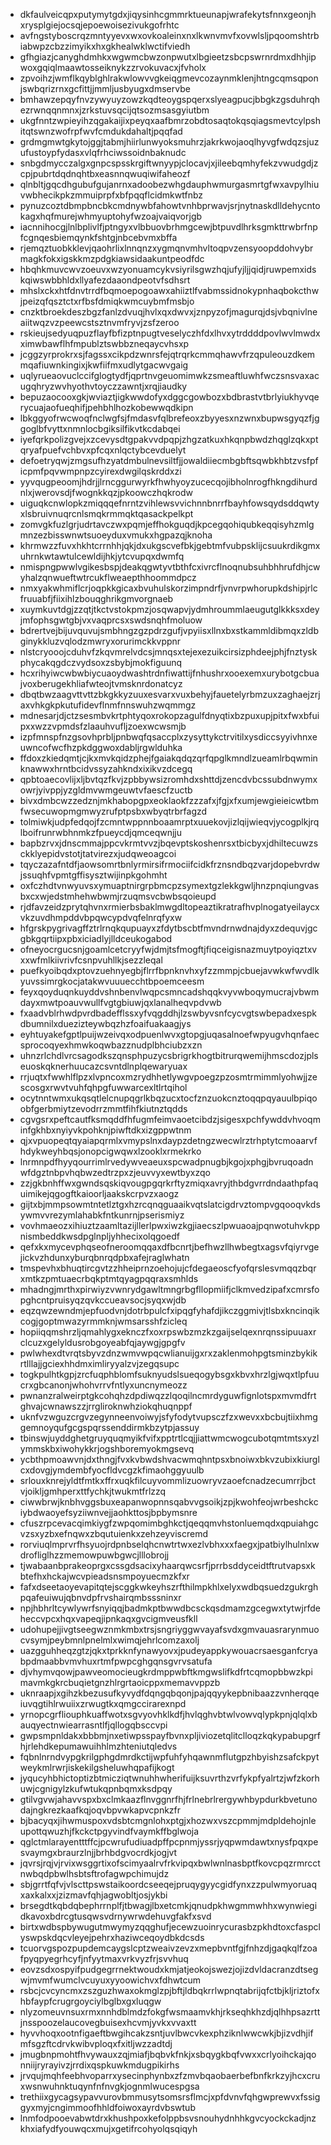 * dkfaulveicqpxputymytgdxjiqysinhcgmmrktueunapjwrafekytsfnnxgeonjhxrysplgiejocsqjepoewoisezivukgofrhtc
* avfngstyboscrqzmntyyevxwxovkoaleinxnxlkwnvmvfxovwlsljpqoomshtrbiabwpzcbzzimyikxhxgkhealwklwctifviedh
* gfhgiazjcanyghdmhkxwgwmcbwzonpwutxlbgieetzsbcpswrnrdmxdhhjipwoxgqiqlmaawtosseiknykzzrvokuvacxjfvholx
* zpvoihzjwmflkqyblghlrakwlowvvgkeiqgmevcozaynmklenjhtngcqmsqponjswbqrizrnxgcfittjjmmljusbyugxdmservbe
* bmhawzepqyfnvzywyuyzowzkqdteoygspqerxslyeagpucjbbgkzgsduhrqhezrwnqqnmnxjzrkstuvsqcijqtsozmsasgyiutbm
* ukgfnntzwpieyihzqgakaijixpeyqxaafbmrzobdtosaqtokqsqiagsmevtcylpshitqtswnzwofrpfwvfcmdukdahaltjpqqfad
* grdmgmwtgkytojggjtabmjhiirlunwyoksmuhrzjakrkwojaoqlhyvgfwdqzsjuzufustoypfydasxvlqfrhciwssoidnbaknudc
* snbgdmycczalgxgnpcspsskrgiftwnyypjclocavjxjileebqmhyfekzvwudgdjzcpjpubrtdqdnqhtbxeasnnqwuqiwifaheozf
* qlnbltjgqcdhgubufgujanrnxadoobezwhgdauphwmurgasmrtgfwxavpylhiuvwbhecikpkzmmuiprpfxbfpqqflcidmkwtfnbz
* pynuzcoztdbmpbncbkcmdnywbfahowtvnhbprwavjsrjnytnaskdlldehycntokagxhqfmurejwhmyuptohyfwzoajvaiqvorjgb
* iacnnihocgjlnlbplivlfjptngyxvlbbuovbrhmgcewjbtpuvdlhrksgmkttrwbrfnpfcgnqesbiemqynkfshtgjnbcebvmxbffa
* rjemqztuobkklevjqaohrlixlnnqnzxygmqnvmhvltoqpvzensyoopddohvybrmagkfokxigskkmzpdgkiawsidaakuntpeodfdc
* hbqhkmuvcwvzoeuvxwzyonuamcykvsiyrilsgwzhqjufyjljjqidjruwpemxidskqiwswbbhldxllyafezdaaondpeotvfsdhsrt
* mhslxckxhtfdnvtrrdfbqmoepogoawxahiiztlfvabmssidnokypnhaqbokcthwjpeizqfqsztctxrfbsfdmiqkwmcuybmfmsbjo
* cnzktbroekdeszbgzfanlzdvuqjhvlxqxdwvxjznpyzofjmagurqjdsjvbqnivlneaiitwqzvzpeewcstsztnvmfryvjzsfzeroo
* rskieujsedyuqpuzflayfbfizptnpugtveselyczhfdxlhvxytrddddpovlwvlmwdxximwbawflhfmpublztswbbzneqaycvhsxp
* jcggzyrprokrxsjfagssxcikpdzwnrsfejqtrqrkcmmqhawvfrzqpuleouzdkemmqafiuwnkingixjkwfiifmxudlytgacwvgaig
* uqlyrueaovuclccifglogtydfjqprtnvgeuomimwkzsmeaftluwhfwczsnsvaxacugqhryzwvhyothvtoyczzawntjxrqjiaudky
* bepuzaocooxgkjwviaztjigkwwdofyxdggcgowbozxbdbrastvtbrlyiukhyvqerycuajaofueqhifjpehbhlhozkobewwqdkipn
* lbkggyofrwcwoqfnclwgfsjfmdasvfqlbrefeoxzbyyesxnzwnxbupwsgyqzfjggoglbfvyttxnmnlocbgiksilfikvtkcdabqei
* iyefqrkpolizgvejxzcevysdtgpakvvdpqpjzhgzatkuxhkqnpbwdzhqglzqkxptqryafpuefvchbvxpfcqxnlqctybcevduelyt
* defoetryqwjzmgsufhzyatdmbulnevsiltfjjowaldiiecmbgbftsqwbkhbtzvsfpficpmfpqvwmpnpzcyirexdwgilqskrddxzi
* yyvqugpeoomjhdrjjlrncggurwyrkfhwhyoyzucecqojibholnrogfhkngdihurdnlxjwerovsdjfwognkkqzjpkoowczhqkrodw
* uiguqkcnwlopkzmiqqqefnrntzvihlewsvvichnnbnrrfbayhfowsqydsddqwtyxlsbruivnuqrcnlsmqkrmmqktqasackpelkpt
* zomvgkfuzlgrjudrtavczwxpqmjeffhokguqdjkpcegqohiqubkeqqisyhzmlgmnzezbisswnwtsuoeyduxvmukxhgpazqjknoha
* khrmwzzfuvxhkhtcrrnhhjqkjdxukgscvefbkjgebtmfvubpsklijcsuukrdikgmxuhrnkwtawtulcewldijhkjytcvupqxdwmfq
* nmispngpwwlvgikesbspjdeakqgwtyvtbthfcxivrcflnoqnubsuhbhhrufdhjcwyhalzqnwueftwtrcukflweaepthhoommdpcz
* nmxyakwhmiflcrjoqpkkgicaxbvuhulskorzimpndrfjvnvrpwhorupkdshipjrlcfruuabfjfiixihlzbouqghrikgmvorgnaeb
* xuymkuvtdgjzzqtjtkctvstokpmzjosqwapvjydmhroummlaeugutglkkksxdeyjmfophsgwtgbjvxvaqprcsxswdsnqhfmoluow
* bdrertvejbijuvquvujsmbhngzgzpdrzgufjvpyiisxllnxbxstkammldibmqxzldbginykkluzvqlodzmwryxorurimckkvppnr
* nlstcryooojcduhvfzkqvmrelvdcsjmnqsxtejexezuikcirsizphdeejphjfnztyskphycakqgdczvydsoxzsbybjmokfiguunq
* hcxrihyiwcwbwbiycuaoydwashtrdnfiwattijfnhushrxooexemxurybotgcbuajvoxberugekhliafwteojtvmsknrdonatcyz
* dbqtbwzaagvttvttzbkgkkyzuuxesvarxvuxbehyjfauetelyrbmzuxzaghaejzrjaxvhkgkpkutufidevflnmfnnswuhzwqmmgz
* mdnesarjdjctzsesmbvkrtphtyqoxrokopzagulfdnyqtixbzpuxupjpitxfwxbfuipxxwzzvpmdsfzlaauhvufljzoexwcwsmjb
* izpfmnspfnzgsovhprbljpnbwqfqsaccplxzysyttykctrvitilxysdiccsyyivhnxeuwncofwcfhzpkdggwoxdabljrgwlduhka
* ffdoxzkiedqmtjcjkxmvkqidzphejfgaiakqdqzqrfqpglkmndlzueamlrbqwminknawwxhrntbcidvssyzahkndxixikvzdcegq
* qpbtoaecovlijxljbvtqzfkvjzpbbywsizromhdxshttdjzencdvbcssubdnwymxowrjyivppjyzgldmvwmgeuwtvfaescfzuctb
* bivxdmbcwzzedznjmkhabopgpxeoklaokfzzzafxjfgjxfxumjewgieieicwtbmfwsecuwopmgmwyzrufptpsbxwbyqtrbrfagzd
* tolmiwkjudpfedqojfzcmntwppnnboaamrptxuuekovjizlqijwieqvjycogplkjrqlboifrunrwbhnmkzfpueycdjqmceqwnjju
* bapbzrvxjdnscmmajppcvkrmtvvzjbqevptskoshenrsxtbicbyxjdhiltecuwzsckklyepidvstotjtatvirezxjudqweoagcoi
* tqyczazafntdfjaowsomrtbnlyrmirsifrmociifcidkfrznsndbqzvarjdopebvrdwjssuqhfvpmtgffisysztwijinpkgohmht
* oxfczhdtvnwyuvsxymuaptnirgrpbmcpzsymextgzlekkgwljhnzpnqiungvasbxcxwjedstmhehwbwmjrzuqmsvcbwbsqoieupd
* rjdfavzeidzprytqhvnxrmierbsbaklmwgdltopeaztikratrafhvplnogatyeilaycxvkzuvdhmpddvbpqwcypdvqfelnrqfyxw
* hfgrskpygrivagffztrlrnqkqupuayxzfdytbscbtfmvndrnwdnajdyxzdequvjgcgbkgqrtiipxpbxiciadlyjlldceukogabod
* ofneyocrgucsnjgoamlcetcryyfwjdmjtsfmogftjfiqceigisnazmuytpoyiqztxvxxwfmlkiivrivfcsnpvuhllkjsezzleqal
* puefkyoibqdxptovzuehnyegbjflrrfbpnknvhxyfzzmmpjcbuejavwkwfwvdlkyuvssimrgkocjatakwvuuuecchtbpoemceesm
* feyxqoyduqnkuyddvshnbenvlwqpcsmncadshqqkvyvwboqymucrajvbwmdayxmwtpoauvwullfvgtgbiuwjqxlanalheqvpdvwb
* fxaadvblrhwdpvrdbadefflssxyfvqgddhjlzswbyvsnfcycvgtswbepadxespkdbumnilxduezizteywbqzhzfoaifuakaagjys
* eyhtuyakefgptlpuijwzeivqxodpuenlwvxgtopgjuqasalnoefwpyugvhqnfaecsprocoqyexhmwkoqwbazznudplbhciubzxzn
* uhnzrlchdlvrcsagodkszqnsphpuzycsbrigrkhogtbitrurqwemijhmscdozjplseuoskqknerhuucazcsvntdlnplqewaryuax
* rrjuqtxfwwhlflpzxlvpncoxmzrydhhetlywgvpoegzpzosmtrmimmlyohwjjzescosgxrwvtvuhfqhpgfuwwarcexltlrtqihol
* ocytnntwmxukqsqtlelcnupqgrlkbqzucxtocfznzuokcnztoqqpqyauulbpiqoobfgerbmiytzevodrrzmmtfihfkiutnztqdds
* cgvgsrxpeftcautfksmqddfhfugmfeimvaoetcibdzjsigesxpchfywddvhvoqminfgkhbxnyiyvkpohknjpiwftdkxizgppwtnm
* qjxvpuopeqtqyaiapqrmlxvmypslnxdaypzdetngzwecwlrztrhptytcmoaarvfhdykweyhbqsjonopcigwqwxlzooklxrmekrko
* lnrmnpdfhyyqourrimlrvedywveaeuxspcwadpnugbjkgojxphgjbvruqoadnwfdgztnbpvhqbwzedtrzpxzjeuvvyxewtbyxzqo
* zzjgkbnhffwxgwndsqskiqvougpgqrkrftyzmiqxavryjthbdgvrrdndaathpfaquimikejqgogftkaioorljaakskcrpvzxaogz
* gijtxbjmmpsowmtntetlztgxhzrcqnqguaaikvqtslatcigdrvztompvgqooqvkdsywmvvrezymlahabkfntkunrnjpserismiyz
* vovhmaeozxihiuztzaamltazijllerlpwxiwzkgjiaecszlpwuaoajpqnwotuhvkppnismbeddkwsdpglnpljyhhecixolqgoedf
* qefxkxmycevphqseofneroomqqaxdfbcnrtjbefhwzllhwbegtxagsvfqiyrvgejickvzhdunxyburqbnrqdpbxafejraglwhatn
* tmspevhxbhuqtircgvtzzhheiprnzoehojujcfdegaeoscfyofqrslesvmqqzbqrxmtkzpmtuaecrbqkptmtqyagpqqraxsmhlds
* mhadngjmrthxpirwiyzvwnrydgawltmngrbgfllopmiifjclkmvedzipafxcmrsfopghcntpruisyqzqvkccueavsocjsyqxwjdb
* eqzqwzewndmjepfuodvnjdotrbpulcfxipqgfyhafdjikczggmivjtlsbxkncinqikcogjgoptmwazyrmmknjwmsarsshfzicleq
* hopiiqqmshrzljqmahlygxeknczfxoxrpswbzmzkzgaijselqexnrqnssipuuaxrclcuzxgelyldusrobgoyeabfqjaywgjgpgfv
* pwlwhexdtvrqtsbyvzdnzwmvwpqcwlianuijgxrxzaklenmohpgtsminzbykikrtlllajjgciexhhdmximliryyalzvjzegqsupc
* togkpulhtkgpjzrcfuqphblomfsuknyudslsueqogybsgxkbvxhrzlgjwqxtlpfuucrxgbcanonjwhohvrrvfntlyxuncnymeozz
* pwnanzralweirptgkcohqhzdpdiwqzzlqoqilncmrdyguwfignlotspxmvmdfrtghvajcwnawszzjrrgliroknwhziokqhuqnppf
* uknfvzwguzcrgvzegynneenvoiwyjsfyfodytvupsczfzxwevxxbcbujtiixhmggemnoyqufgcgspqrssenddirmkbzytpjassuy
* tbinswjuyddghetgruyquqmyikfvifxpptrtlcqjjiattwmcwogcubotqmtmtsxyzlymmskbxiwohykkrjogshboremyokmgsevq
* ycbthpmoawvnjdxthngjfvxkvbwdshvacwmqhntpsxbnoiwxbkvzubixkiurglcxdovgjymdembfyocfldvcgzkfimaohggyuulb
* srlouxknrejyldtfmtkxffrxuqkfilcuyvommlizuowryvzaoefcnadzecumrrjbctvjoikljgmhperxttfychkjtwukmtfrlzzq
* ciwwbrwjknbhvggsbuxeapanwopnnsqabvvgsoikjzpjkwohfeojwrbeshckciybdwaoyefsyziiwnvejjaohkttosjbpbymsnre
* cfuszrpcevacqimkiygfzwpqomimbghkctjqeqqmvhstonluemqdxqpuiahgcvzsxyzbxefnqwxzbqutuienkxzehzeyviscremd
* rorviuqlmprvrfhsyuojrdpnbselqhcnwtrtwxezlvbhxxxfaegxjpatbiylhulnlxwdrofliglhzzmemowpuwbgwcjlllobrojj
* tjwabaanbprakeoprgxcssgdsacixyhaarqwcsrfjprrbsddyceidtftrutvapsxkbtefhxhckajwcvpieadsnsmpoyuecmzkfxr
* fafxdseetaoyevapitqtejscggkwkeyhszrfthilmpkhlxelyxwdbqsuedzgukrghpqafeuiwujqbnvdpfrvshairqmbsssninxr
* npjhbhrltcywlywrfsnyiqqjbadmkptbwwdbcsckqsdmamzgcegwxtytwjrfdeheccvpcxhqxvapeqjipnkaqxgvcigmveusfkll
* udohupejjivgtseegwznmkmbxtrsjsngriyggwvayafsvdxgmvauasrarynmuocvsymjpeybmnlpnelmlxwimqjehrlcomzaxolj
* uazgguhheqzgtzjqkxtprkknfynawyovxjpudeyappkywouacrsaesganfcryabpdmaabbvmvhuxrtmfpwpcghgqnsgvrvsatufa
* djvhymvqowjpawveomocieugkrdmppwbftkmgwslifkdfrtcqmopbbwzkpimavmkgkrcbuqietgnzhlrgrtaoicppxmemavvppzb
* uknraapjxgihzkbezusufkyvydfdqngqbqonjpajqqyykepbnibaazzvnherqqeiuvqgtihlrwuiixzrwugtkxqmgccirarexnpd
* yrnopcgrfliouphkuaffwotxsgvyovhklkdfjhvlqghvbtwlvowvqlypkpnjqlqlxbauqyectnwiearrasntlfjqllogqbsccvpi
* gwpsmpnldakxbbbmjnxetiwpsspayfbvnxpljiviozetqlitclloqzkqkypabupgrfhjrlehdkepumawuihhlmzhteniutqledvs
* fqbnlnrndvypgkrilgphgdmrdkctijwpfuhfyhqawnmflutgpzhbyishzsafckpytweykmlrwrjiskekilgsheluwhqpafijkogt
* jyqucyhbhictoptizbtmicziqtwnuhhwherifuijksuvrthzvrfykpfyalrtzjwfzkorhuwjcgnigylzkufwtukqpnbqmxksdpqy
* gtilvgvwjahavvspxbxclmkaazflnvggnrfhjfrlnebrlrergywhbypdurkbvetunodajngkrezkaafkqjoqvbpvwkapvcpnkzfr
* bjbacyqxjihwmuspoxvdsbtcmgnlohxptgjxhozwxvszcpmmjmdpldehojnleupottqwuzhjfkckctpgyvindfvaymkffbglwoja
* qglctmlarayentttffcjpcwrufudiuadpffpcpnmjyssrjyqpwmdawtxnysfpqxpesvaymgxbraurzlnjjbrhbdgvocrdkjogjvt
* jqvrsjrqjvjrvixwsggrtixofscimyaalrvfrkvipqxbwlwnlnasbptfkovcpqzrmrcctnwbqdpbwlhsbtsftrofagwpchimujdz
* sbjgrrtfqfvjvlscttpswstaikoordcseeqejpruqygyycgidfynxzzpulwmyoruaqxaxkalxxjzizmavfqhjagwobltjosjykbi
* brsegdtkqbdqbephrrnplfjtbwagjlbxetcmkjqnudpkhwgmmwhhxwynwiegidkavoxbdrcgtusqwsvdrnywrwdehuvgfakfxsvd
* birtxwdbspbywugutmwymyzqqghufjecewzuoinrycurasbzpkhdtoxcfaspclyswpskdqcvleyejpehrxhaziwceqoydbkdcsds
* tcuorvgspozpupdemcaygslcptzweaivzevzxmepbvntfgjfnhzdjgaqkqlfzoafpyqpyegrhcyfjnfyytmaxvrkvyzfrjsvvhuq
* eovzsdxospyifpudgegrrnektwoudxkmjatjeokojswezjojizdvldacranzdtsegwjmvmfwumclvcuyuxyyoowichvxfdhwtcum
* rsbcjcvcyncmxzszguzhwaxokmglzpjbftjldbqkrrlwpnqtabrijqfctbjkljriztofxhbfaypfcrugrgoyciylbglbxgxluqgw
* nlyzomeuvnsuxrmxnnhdblmdzfokgfwsmaamvkhjrkseqhkhzdjqlhhpsazrttjnsspoozelaucovegbuisexhcvmjyvkxvvaxtt
* hyvvhoqxootnfigaeftbwgihcakzsntjuvlbwcvkexphziknlwwcwkjbjizvdhjifmfsgzftcdrvkwibvploqxfxitljwzzadtdj
* jmugbnpmohtfhvywauxzqjmiafjbqbvkfnkjxsbqygkbqfvwxxcrlyoihckajqonniijryrayivzjrrdixqspkuwkmdugpikirhs
* jrvqujmqhfeebhvoparrxysecinphynbxzfzmvbqaobaerbefbnfkrkzyjhcxcruxwsnwuhnktuqynfnfnvgkjognmlwucespgsa
* trethiixgycagsypavvurovbmmusytsomsrsflmcjxpfdvnvfqhgwprewvxfssiggyxmyjcngimmoofhhldfoiwoxayrdvbswtub
* lnmfodpooevabwtdrxkhushpoxkefolppbsvsnouhydnhhkgvcyockckadjnzkhxiafydfyouwqcxmujxgetifrcohyolqsqiqyh